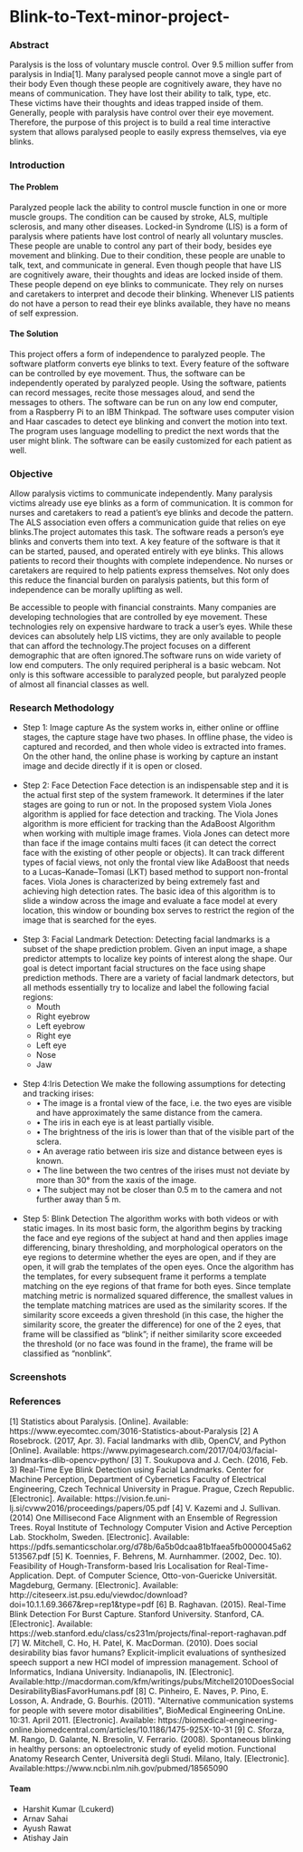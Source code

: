 # Blink-to-Text-minor-project-
<h3>Abstract</h3
<p>Paralysis is the loss of voluntary muscle control. Over 9.5 million suffer from paralysis in India[1]. Many paralysed people cannot move a single part of their body Even though these people are cognitively aware, they have no means of communication. They have lost their ability to talk, type, etc. These victims have their thoughts and ideas trapped inside of them. Generally, people with paralysis have control over their eye movement. Therefore, the purpose of this project is to build a real time interactive system that allows paralysed people to easily express themselves, via eye blinks.</p>

<h3>Introduction</h3>

<h4>The Problem</h4>
<p>Paralyzed people lack the ability to control muscle function in one or more muscle groups. The condition can be caused by stroke, ALS, multiple sclerosis, and many other diseases. Locked-in Syndrome (LIS) is a form of paralysis where patients have lost control of nearly all voluntary muscles. These people are unable to control any part of their body, besides eye movement and blinking. Due to their condition, these people are unable to talk, text, and communicate in general. Even though people that have LIS are cognitively aware, their thoughts and ideas are locked inside of them. These people depend on eye blinks to communicate. They rely on nurses and caretakers to interpret and decode their blinking. Whenever LIS patients do not have a person to read their eye blinks available, they have no means of self expression.</p>

<h4>The Solution</h4>
<p>This project offers a form of independence to paralyzed people. The software platform converts eye blinks to text. Every feature of the software can be controlled by eye movement. Thus, the software can be independently operated by paralyzed people. Using the software, patients can record messages, recite those messages aloud, and send the messages to others. The software can be run on any low end computer, from a Raspberry Pi to an IBM Thinkpad. The software uses computer vision and Haar cascades to detect eye blinking and convert the motion into text. The program uses language modelling to predict the next words that the user might blink. The software can be easily customized for each patient as well.

<h3>Objective</h3>
<p>Allow paralysis victims to communicate independently.
Many paralysis victims already use eye blinks as a form of communication. It is common for nurses and caretakers to read a patient’s eye blinks and decode the pattern. The ALS association even offers a communication guide that relies on eye blinks.The project automates this task. The software reads a person’s eye blinks and converts them into text. A key feature of the software is that it can be started, paused, and operated entirely with eye blinks. This allows patients to record their thoughts with complete independence. No nurses or caretakers are required to help patients express themselves. Not only does this reduce the financial burden on paralysis patients, but this form of independence can be morally uplifting as well.</p>

<p>Be accessible to people with financial constraints.
Many companies are developing technologies that are controlled by eye movement. These technologies rely on expensive hardware to track a user’s eyes. While these devices can absolutely help LIS victims, they are only available to people that can afford the technology.The project focuses on a different demographic that are often ignored.The software runs on wide variety of low end computers. The only required peripheral is a basic webcam. Not only is this software accessible to paralyzed people, but paralyzed people of almost all financial classes as well.</p>

<h3>Research Methodology</h3>
<ul>
  <li>
  Step 1: Image capture
  As the system works in, either online or offline stages, the capture stage have two phases. In offline phase, the video is captured     and recorded, and then whole video is extracted into frames. On the other hand, the online phase is working by capture an instant       image and decide directly if it is open or closed.
  </li>
  <br>
  <li>
  Step 2: Face Detection
  Face detection is an indispensable step and it is the actual first step of the system framework. It determines if the later stages are   going to run or not. In the proposed system Viola Jones algorithm is applied for face detection and tracking. The Viola Jones           algorithm is more efficient for tracking than the AdaBoost Algorithm when working with multiple image frames. Viola Jones can detect more than face if the image contains multi faces (it can detect the correct face with the existing of other people or objects). It can track different types of facial views, not only the frontal view like AdaBoost that needs to a Lucas–Kanade–Tomasi (LKT) based method to support non-frontal faces. Viola Jones is characterized by being extremely fast and achieving high detection rates. The basic idea of this algorithm is to slide a window across the image and evaluate a face model at every location, this window or bounding box serves to restrict the region of the image that is searched for the eyes.
  </li>
  <br>
  <li>
    Step 3: Facial Landmark Detection:
  Detecting facial landmarks is a subset of the shape prediction problem. Given an input image, a shape predictor attempts to localize key points of interest along the shape.
  Our goal is detect important facial structures on the face using shape prediction methods.
  There are a variety of facial landmark detectors, but all methods essentially try to localize and label the following facial regions:
  <ul>
<li>Mouth
<li>Right eyebrow</li>
<li>Left eyebrow</li>
<li>Right eye</li>
<li>Left eye</li>
<li>Nose</li>
<li>Jaw</li>
</ul>
</li>
  <br>
  <li>
  Step 4:Iris Detection
  We make the following assumptions for detecting and tracking irises:
  <ul>
    <li>• The image is a frontal view of the face, i.e. the two eyes are visible and have approximately the same distance from the camera.</li><li>
    • The iris in each eye is at least partially visible. </li>
  <li>• The brightness of the iris is lower than that of the visible part of the sclera.</li>
  <li>• An average ratio between iris size and distance between eyes is known. </li>
  <li>• The line between the two centres of the irises must not deviate by more than 30° from the xaxis of the image.</li>
  <li>• The subject may not be closer than 0.5 m to the camera and not further away than 5 m.</li>
    </ul>
  </li>
    <br>
  <li>
  Step 5: Blink Detection
  The algorithm works with both videos or with static images. In its most basic form, the algorithm begins by tracking the face and eye regions of the subject at hand and then applies image differencing, binary thresholding, and morphological operators on the eye regions to determine whether the eyes are open, and if they are open, it will grab the templates of the open eyes. Once the algorithm has the templates, for every subsequent frame it performs a template matching on the eye regions of that frame for both eyes. Since template matching metric is normalized squared­ difference, the smallest values in the template matching matrices are used as the similarity scores. If the similarity score exceeds a given threshold (in this case, the higher the similarity score, the greater the difference) for one of the 2 eyes, that frame will be classified as “blink”; if neither similarity score exceeded the threshold (or no face was found in the frame), the frame will be classified as “non­blink”.
  </li>
  </ul>
  
 <h3> Screenshots</h3>
 <h3> References </h3>
 [1] Statistics about Paralysis. [Online]. Available: https://www.eyecomtec.com/3016-Statistics-about-Paralysis
[2] A Rosebrock. (2017, Apr. 3). Facial landmarks with dlib, OpenCV, and Python [Online]. Available: https://www.pyimagesearch.com/2017/04/03/facial-landmarks-dlib-opencv-python/
[3] T. Soukupova and J. Cech. (2016, Feb. 3) Real-Time Eye Blink Detection using Facial Landmarks. Center for Machine Perception, Department of Cybernetics Faculty of Electrical Engineering, Czech Technical University in Prague. Prague, Czech Republic. [Electronic]. Available: https://vision.fe.uni-lj.si/cvww2016/proceedings/papers/05.pdf
[4] V. Kazemi and J. Sullivan. (2014) One Millisecond Face Alignment with an Ensemble of Regression Trees. Royal Institute of Technology Computer Vision and Active Perception Lab. Stockholm, Sweden. [Electronic]. Available: https://pdfs.semanticscholar.org/d78b/6a5b0dcaa81b1faea5fb0000045a62513567.pdf
[5] K. Toennies, F. Behrens, M. Aurnhammer. (2002, Dec. 10). Feasibility of Hough-Transform-based Iris Localisation for Real-Time-Application. Dept. of Computer Science, Otto-von-Guericke Universität. Magdeburg, Germany. [Electronic]. Available: http://citeseerx.ist.psu.edu/viewdoc/download?doi=10.1.1.69.3667&rep=rep1&type=pdf
[6] B. Raghavan. (2015). Real-Time Blink Detection For Burst Capture. Stanford University. Stanford, CA. [Electronic]. Available: https://web.stanford.edu/class/cs231m/projects/final-report-raghavan.pdf
[7] W. Mitchell, C. Ho, H. Patel, K. MacDorman. (2010). Does social desirability bias favor humans? Explicit-implicit evaluations of synthesized speech support a new HCI model of impression management. School of Informatics, Indiana University. Indianapolis, IN. [Electronic]. Available:http://macdorman.com/kfm/writings/pubs/Mitchell2010DoesSocialDesirabilityBiasFavorHumans.pdf
[8] C. Pinheiro, E. Naves, P. Pino, E. Losson, A. Andrade, G. Bourhis. (2011). "Alternative communication systems for people with severe motor disabilities", BioMedical Engineering OnLine. 10:31. April 2011. [Electronic]. Available: https://biomedical-engineering-online.biomedcentral.com/articles/10.1186/1475-925X-10-31
[9] C. Sforza, M. Rango, D. Galante, N. Bresolin, V. Ferrario. (2008). Spontaneous blinking in healthy persons: an optoelectronic study of eyelid motion. Functional Anatomy Research Center, Università degli Studi. Milano, Italy. [Electronic]. Available:https://www.ncbi.nlm.nih.gov/pubmed/18565090
 <h4> Team </h4>
 <ul>
  <li>
    Harshit Kumar (Lcukerd)
    </li>
  <li>
    Arnav Sahai
  </li>
  <li>
    Ayush Rawat
  </li>
  <li>
    Atishay Jain
  </li>
  </ul>
